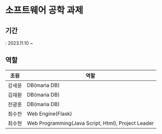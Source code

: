 # 소프트웨어 공학 과제

## 기간
: 2023.11.10 ~ 

## 역할
| 조원   | 역할                               |
| ------ | ---------------------------------- |
| 강세윤 | DB(maria DB)                       |
| 김재환 | DB(maria DB)                       |
| 전광훈 | DB(maria DB)                       |
| 최수찬 | Web Engine(Flask)                  |
| 최수현 | Web Programming(Java Script, Html), Project Leader | 
